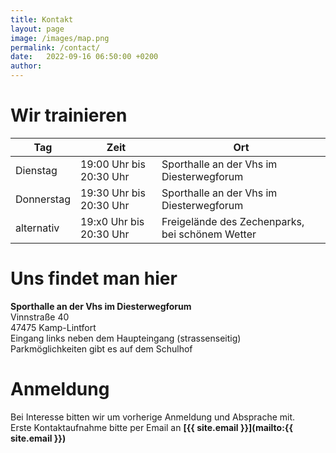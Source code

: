 ```yaml
---
title: Kontakt
layout: page
image: /images/map.png
permalink: /contact/
date:   2022-09-16 06:50:00 +0200
author: 
---
```


# Wir trainieren

| Tag        | Zeit                    | Ort                                             |
-------------|-------------------------|------------------------------------------------ |
| Dienstag   | 19:00 Uhr bis 20:30 Uhr | Sporthalle an der Vhs im Diesterwegforum        |
| Donnerstag | 19:30 Uhr bis 20:30 Uhr | Sporthalle an der Vhs im Diesterwegforum        |
| alternativ | 19:x0 Uhr bis 20:30 Uhr | Freigelände des Zechenparks, bei schönem Wetter |

# Uns findet man hier
**Sporthalle an der Vhs im Diesterwegforum** \
Vinnstraße 40 \
47475 Kamp-Lintfort \
Eingang links neben dem Haupteingang (strassenseitig) \
Parkmöglichkeiten gibt es auf dem Schulhof

# Anmeldung
Bei Interesse bitten wir um vorherige Anmeldung und Absprache mit. \
Erste Kontaktaufnahme bitte per Email an **[{{ site.email }}](mailto:{{ site.email }})**